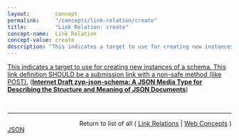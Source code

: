 ```yaml
---
layout:        concept
permalink:     "/concepts/link-relation/create"
title:         "Link Relation: create"
concept-name:  Link Relation
concept-value: create
description: "This indicates a target to use for creating new instances of a schema. This link definition SHOULD be a submission link with a non-safe method (like POST)."
---
```


[This indicates a target to use for creating new instances of a schema. This link definition SHOULD be a submission link with a non-safe method (like POST).](https://datatracker.ietf.org/doc/html/draft-zyp-json-schema#section-6.1.1.2 "Read documentation for Link Relation &#34;create&#34;") (**[Internet Draft zyp-json-schema: A JSON Media Type for Describing the Structure and Meaning of JSON Documents](/specs/IETF/I-D/zyp-json-schema "JSON (JavaScript Object Notation) Schema defines the media type &#34;application/schema+json&#34;, a JSON based format for defining the structure of JSON data. JSON Schema provides a contract for what JSON data is required for a given application and how to interact with it. JSON Schema is intended to define validation, documentation, hyperlink navigation, and interaction control of JSON data.")**)

<br/>
<hr/>

<p style="float : left"><a href="./create.json" title="JSON representing this particular Web Concept value">JSON</a></p>
<p style="text-align: right">Return to list of all ( <a href="../link-relation/">Link Relations</a> | <a href="../">Web Concepts</a> )</p>
